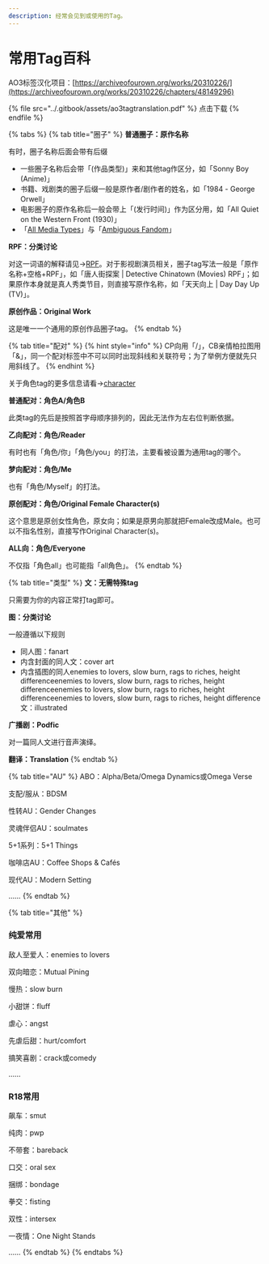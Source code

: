 ```yaml
---
description: 经常会见到或使用的Tag。
---
```


# 常用Tag百科

AO3标签汉化项目：[https://archiveofourown.org/works/20310226/](https://archiveofourown.org/works/20310226/chapters/48149296)

{% file src="../.gitbook/assets/ao3tagtranslation.pdf" %}
点击下载
{% endfile %}

{% tabs %}
{% tab title="圈子" %}
**普通圈子：原作名称**

有时，圈子名称后面会带有后缀

* 一些圈子名称后会带「(作品类型)」来和其他tag作区分，如「Sonny Boy (Anime)」
* 书籍、戏剧类的圈子后缀一般是原作者/剧作者的姓名，如「1984 - George Orwell」
* 电影圈子的原作名称后一般会带上「(发行时间)」作为区分用，如「All Quiet on the Western Front (1930)」
* 「[All Media Types](../ao3-da-zi-dian.md#all-media-types-suo-you-mei-jie-lei-xing)」与「[Ambiguous Fandom](../ao3-da-zi-dian.md#ambiguousfandom)」

**RPF：分类讨论**

对这一词语的解释请见→[RPF](../ao3-da-zi-dian.md#rpf-zhen-ren-tong-ren)。对于影视剧演员相关，圈子tag写法一般是「原作名称+空格+RPF」，如「唐人街探案 | Detective Chinatown (Movies) RPF」；如果原作本身就是真人秀类节目，则直接写原作名称，如「天天向上 | Day Day Up (TV)」。

**原创作品：Original Work**

这是唯一一个通用的原创作品圈子tag。
{% endtab %}

{% tab title="配对" %}
{% hint style="info" %}
CP向用「/」，CB亲情柏拉图用「&」，同一个配对标签中不可以同时出现斜线和关联符号；为了举例方便就先只用斜线了。
{% endhint %}

关于角色tag的更多信息请看→[character](../ao3-da-zi-dian.md#character-jiao-se)

**普通配对：角色A/角色B**

此类tag的先后是按照首字母顺序排列的，因此无法作为左右位判断依据。

**乙向配对：角色/Reader**

有时也有「角色/你」「角色/you」的打法，主要看被设置为通用tag的哪个。

**梦向配对：角色/Me**

也有「角色/Myself」的打法。

**原创配对：角色/Original Female Character(s)**

这个意思是原创女性角色，原女向；如果是原男向那就把Female改成Male。也可以不指名性别，直接写作Original Character(s)。

**ALL向：角色/Everyone**

不仅指「角色all」也可能指「all角色」。
{% endtab %}

{% tab title="类型" %}
**文：无需特殊tag**

只需要为你的内容正常打tag即可。

**图：分类讨论**

一般遵循以下规则

* 同人图：fanart
* 内含封面的同人文：cover art
* 内含插图的同人enemies to lovers, slow burn, rags to riches, height differenceenemies to lovers, slow burn, rags to riches, height differenceenemies to lovers, slow burn, rags to riches, height differenceenemies to lovers, slow burn, rags to riches, height difference文：illustrated

**广播剧：Podfic**

对一篇同人文进行音声演绎。

**翻译：Translation**
{% endtab %}

{% tab title="AU" %}
ABO：Alpha/Beta/Omega Dynamics或Omega Verse

支配/服从：BDSM

性转AU：Gender Changes

灵魂伴侣AU：soulmates

5+1系列：5+1 Things

咖啡店AU：Coffee Shops & Cafés

现代AU：Modern Setting

……
{% endtab %}

{% tab title="其他" %}
### 纯爱常用

敌人至爱人：enemies to lovers

双向暗恋：Mutual Pining

慢热：slow burn

小甜饼：fluff

虐心：angst

先虐后甜：hurt/comfort

搞笑喜剧：crack或comedy

……

### **R18常用**

飙车：smut

纯肉：pwp

不带套：bareback

口交：oral sex

捆绑：bondage

拳交：fisting

双性：intersex

一夜情：One Night Stands

……
{% endtab %}
{% endtabs %}
